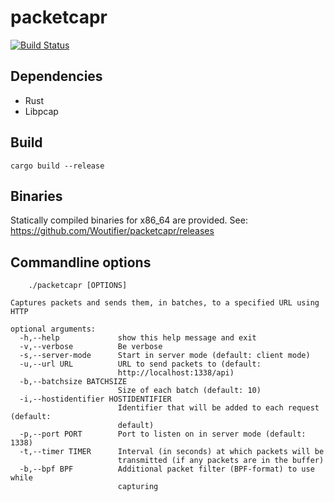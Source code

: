 # packetcapr 
[![Build Status](https://travis-ci.org/Woutifier/packetcapr.svg?branch=master)](https://travis-ci.org/Woutifier/packetcapr)
## Dependencies
- Rust
- Libpcap

## Build
```
cargo build --release
```

## Binaries
Statically compiled binaries for x86_64 are provided. See: https://github.com/Woutifier/packetcapr/releases

## Commandline options
```Usage:
    ./packetcapr [OPTIONS]

Captures packets and sends them, in batches, to a specified URL using HTTP

optional arguments:
  -h,--help             show this help message and exit
  -v,--verbose          Be verbose
  -s,--server-mode      Start in server mode (default: client mode)
  -u,--url URL          URL to send packets to (default:
                        http://localhost:1338/api)
  -b,--batchsize BATCHSIZE
                        Size of each batch (default: 10)
  -i,--hostidentifier HOSTIDENTIFIER
                        Identifier that will be added to each request (default:
                        default)
  -p,--port PORT        Port to listen on in server mode (default: 1338)
  -t,--timer TIMER      Interval (in seconds) at which packets will be
                        transmitted (if any packets are in the buffer)
  -b,--bpf BPF          Additional packet filter (BPF-format) to use while
                        capturing
```

